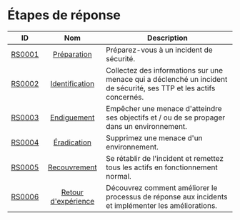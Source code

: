 # Étapes de réponse

| ID    | Nom     | Description |
|:-----:|:--------:|-------------|
| [RS0001](Response_Stages/RS0001.md) | [Préparation](Response_Stages/RS0001.md) | Préparez-vous à un incident de sécurité. |
| [RS0002](Response_Stages/RS0002.md) | [Identification](Response_Stages/RS0002.md) | Collectez des informations sur une menace qui a déclenché un incident de sécurité, ses TTP et les actifs concernés. |
| [RS0003](Response_Stages/RS0003.md) | [Endiguement](Response_Stages/RS0003.md) | Empêcher une menace d'atteindre ses objectifs et / ou de se propager dans un environnement. |
| [RS0004](Response_Stages/RS0004.md) | [Éradication](Response_Stages/RS0004.md) | Supprimez une menace d'un environnement. |
| [RS0005](Response_Stages/RS0005.md) | [Recouvrement](Response_Stages/RS0005.md) | Se rétablir de l'incident et remettez tous les actifs en fonctionnement normal. |
| [RS0006](Response_Stages/RS0006.md) | [Retour d'expérience](Response_Stages/RS0006.md) | Découvrez comment améliorer le processus de réponse aux incidents et implémenter les améliorations. |